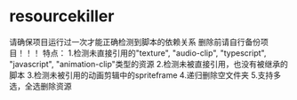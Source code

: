 # resourcekiller
请确保项目运行过一次才能正确检测到脚本的依赖关系
删除前请自行备份项目！！！
特点：
1.检测未直接引用的"texture", "audio-clip", "typescript", "javascript", "animation-clip"类型的资源
2.检测未被直接引用，也没有被继承的脚本
3.检测未被引用的动画剪辑中的spriteframe
4.递归删除空文件夹
5.支持多选，全选删除资源